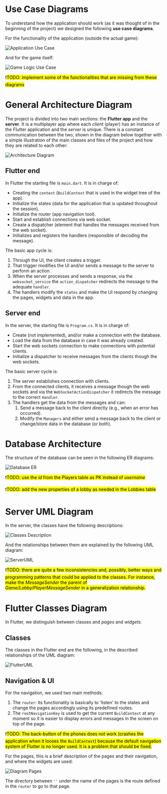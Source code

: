 # Use Case Diagrams

To understand how the application should work (as it was thought of in the beginning of the project) we designed the following **use case diagrams**.

For the functionality of the application (outside the actual game):

![Application Use Case](../assets/Diagrams-UseCase(application).svg)

And for the game itself:

![Game Logic Use Case](../assets/Diagrams-UseCase(gamelogic).svg)

❗<mark>TODO: implement some of the functionalities that are missing from these diagrams</mark>

# General Architecture Diagram

The project is divided into two main sections: the **Flutter app** and the **server**. It is a multiplayer app where each *client* (player) has an instance of the Flutter application and the *server* is unique. 
There is a constant communication between the two, shown in the diagram below together with a simple illustration of the main classes and files of the project and how they are related to each other:

![Architecture Diagram](../assets/Diagrams-Architecture.svg)

## Flutter end
In Flutter the starting file is `main.dart`. It is in charge of:
* Creating the `context` (`BuildContext` that is used in the widget tree of the app).
* Initialize the states (data for the application that is updated throughout the session).
* Initialize the router (app navigation tool).
* Start and establish connections via web socket.
* Create a dispatcher (element that handles the messages received from the web socket).
* Initializes and registers the handlers (responsible of decoding the message).

The basic app cycle is:
1. Through the UI, the client creates a trigger.
2. That trigger modifies the UI and/or sends a message to the server to perform an action.
3. When the server processes and sends a response, via the `websocket_service` the `action_dispatcher` redirects the message to the adequate `handler`.
4. The handlers modify the `states` and make the UI respond by changing the pages, widgets and data in the app.

## Server end
In the server, the starting file is `Program.cs`. It is in charge of:
* Create (not implemented), and/or make a connection with the database.
* Load the data from the database in case it was already created.
* Start the web sockets connection to make connections with potential clients.
* Initialize a dispatcher to receive messages from the clients though the web sockets.

The basic server cycle is:
1. The server establishes connection with clients.
2. From the connected clients, it receives a message though the web sockets and via the `WebSocketActionDispatcher` it redirects the message to the correct `Handler`.
3. The handlers get the data from the messages and can:
	1. Send a message back to the client directly (e.g., when an error has occurred).
	2. Modify the `Managers` and either send a message back to the client or change/store data in the database (or both).
   
# Database Architecture

The structure of the database can be seen in the following ER diagrams:

![Database ER](../assets/Diagrams-DatabaseER.svg)

❗<mark>TODO: use the *id* from the Players table as PK instead of *username*</mark>

❗<mark>TODO: add the new properties of a lobby as needed in the Lobbies table</mark>

# Server UML Diagram
In the server, the classes have the following descriptions:

![Classes Description](../assets/ClassesDescription.svg)

And the relationships between them are explained by the following UML diagram:

![ServerUML](../assets/UML.svg)

❗<mark>TODO: there are quite a few inconsistencies and, possibly, better ways and programming patterns that could be applied to the classes. For instance, make the *MessageSender* the parent of *Game/Lobby/PlayerMessageSender* in a generalization relationship.</mark>

# Flutter Classes Diagram
In Flutter, we distinguish between classes and *pages* and *widgets*. 

## Classes
The classes in the Flutter end are the following, in the described relationships of the UML diagram:

![FlutterUML](../assets/FlutterUML.svg)

## Navigation & UI
For the navigation, we used two main methods:
1. The `router`: its functionality is basically to 'listen' to the states and change the pages accordingly using its predefined routes.
2. The `rootNavigationKey` is used to get the current `BuildContext` at any moment so it is easier to display errors and messages in the screen on top of the page.

❗<mark>TODO: The back-button of the phones does not work (crashes the application when it looses the `BuildContext`) because the default navigation system of Flutter is no longer used. It is a problem that should be fixed.</mark>

For the pages, this is a brief description of the pages and their navigation, and where the widgets are used:

![Diagram Pages](../assets/Diagrams-Pages.svg)

The directory between `''` under the name of the pages is the route defined in the `router` to go to that page.